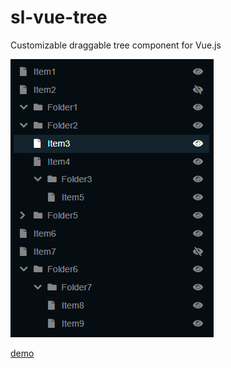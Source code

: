# sl-vue-tree

Customizable draggable tree component for Vue.js

![preview](preview.png)

[demo](demo/index.html)
